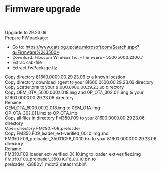 # Firmware upgrade
\
\
Upgrade to 29.23.06
\
Prepare FW package:
- Go to: <https://www.catalog.update.microsoft.com/Search.aspx?q=Firmware%203500*>
- Download: Fibocom Wireless Inc. - Firmware - 3500.5003.2306.7
- Extrac cab-file
- Extract FwPackage.flz

Copy directory 81600.0000.00.29.23.06 to a known location\
Copy directory download_agent to your 81600.0000.00.29.23.06 directory\
Copy Scatter.xml to your 81600.0000.00.29.23.06 directory\
Copy OEM_OTA_5000.0002.018.img and OP_OTA_302.011.img to your 81600.0000.00.29.23.06 directory\
Rename\
	OEM_OTA_5000.0002.018.img to OEM_OTA.img\
	OP_OTA_302.011.img to OP_OTA.img\
Copy all files in directory FM350.F09 to your 81600.0000.00.29.23.06 directory\
Open directory FM350.F09_preloader\
	Copy FM350.F09_loader_ext-verified_00.10.img and FM350.F09_preloader_35001CF8_00.10.bin to your 81600.0000.00.29.23.06 directory\
	Rename\
		FM350.F09_loader_ext-verified_00.10.img to loader_ext-verified.img\
		FM350.F09_preloader_35001CF8_00.10.bin to preloader_k6880v1_mdot2_datacard.bin\
